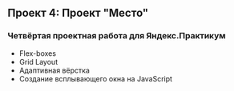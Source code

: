 ## Проект 4: Проект "Место" 
### Четвёртая проектная работа для Яндекс.Практикум  
 * Flex-boxes 
 * Grid Layout 
 * Адаптивная вёрстка 
 * Создание всплывающего окна на JavaScript 
